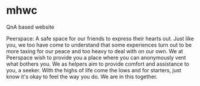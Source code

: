 # mhwc
QnA based website 

Peerspace: A safe space for our friends to express their hearts out. 
Just like you, we too have come to understand that some experiences turn out to be more taxing for our peace and too heavy to deal with on our own. 
We at Peerspace wish to provide you a place where you can anonymously vent what bothers you. 
We as helpers aim to provide comfort and assistance to you, a seeker. 
With the highs of life come the lows and for starters, just know it's okay to feel the way you do. 
We are in this together.
